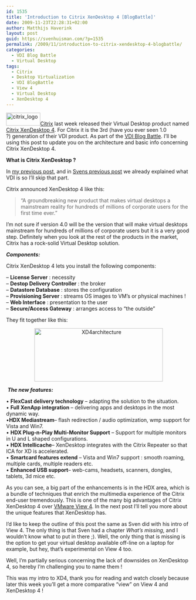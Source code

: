 ```yaml
---
id: 1535
title: 'Introduction to Citrix XenDesktop 4 [BlogBattle]'
date: 2009-11-23T22:28:31+02:00
author: Matthijs Haverink
layout: post
guid: https://svenhuisman.com/?p=1535
permalink: /2009/11/introduction-to-citrix-xendesktop-4-blogbattle/
categories:
  - VDI Blog Battle
  - Virtual Desktop
tags:
  - Citrix
  - Desktop Virtualization
  - VDI BlogBattle
  - View 4
  - Virtual Desktop
  - XenDesktop 4
---
```

<a href="https://www.citrix.com" target="_blank"><img class="alignleft size-full wp-image-1565" title="citrix_logo" src="https://svenhuisman.com/wp-content/uploads/2009/11/citrix_logo.gif" alt="citrix_logo" width="93" height="35" />Citrix</a> last week released their Virtual Desktop product named <a href="https://www.citrix.com/xendesktop4" target="_blank">Citrix XenDesktop 4</a>. For Citrix it is the 3rd (have you ever seen 1.0 ?) generation of their VDI product. As part of the <a href="https://svenhuisman.com/2009/11/bloggers-battle-citrix-xendesktop-vs-vmware-view/" target="_self">VDI Blog Battle</a>. I&#8217;ll be using this post to update you on the architecture and basic info concerning Citrix XenDesktop 4.

**What is Citrix XenDesktop ?**

In <a href="https://svenhuisman.com/2009/11/vdi-blog-battle-part-1-citrix-xendesktop-4-introduction/" target="_self">my previous post</a>, and in <a href="https://svenhuisman.com/2009/11/bloggers-battle-desktop-virtualization-is-the-way-to-go/" target="_self">Svens previous post</a> we already explained what VDI is so I’ll skip that part.

Citrix announced XenDesktop 4 like this:

> “A groundbreaking new product that makes virtual desktops a mainstream reality for hundreds of millions of corporate users for the first time ever.”

<!--more-->

  
I’m not sure if version 4.0 will be the version that will make virtual desktops mainstream for hundreds of millions of corporate users but it is a very good step. Definitely when you look at the rest of the products in the market, Citrix has a rock-solid Virtual Desktop solution.

**_Components:_**

Citrix XenDesktop 4 lets you install the following components:

&#8211; **License Server** : necessity  
&#8211; **Destop Delivery Controller** : the broker  
&#8211; **Datastore Database** : stores the configuration  
&#8211; **Provisioning Server** : streams OS images to VM’s or physical machines !  
&#8211; **Web Interface** : presentation to the user  
&#8211; **Secure/Access Gateway** : arranges access to “the outside”

They fit together like this:

<p style="text-align: center;">
  <a href="https://svenhuisman.com/wp-content/uploads/2009/11/XD4architecture.jpg"><img class="aligncenter size-medium wp-image-1537" title="XD4architecture" src="https://svenhuisman.com/wp-content/uploads/2009/11/XD4architecture-350x145.jpg" alt="XD4architecture" width="350" height="145" srcset="https://svenhuisman.com/wp-content/uploads/2009/11/XD4architecture-350x145.jpg 350w, https://svenhuisman.com/wp-content/uploads/2009/11/XD4architecture-1024x424.jpg 1024w" sizes="(max-width: 350px) 100vw, 350px" /></a>
</p>

 _**The new features:**_

• **FlexCast delivery technology** – adapting the solution to the situation.  
• **Full XenApp integration** – delivering apps and desktops in the most dynamic way.  
•**HDX Mediastream**– flash redirection / audio optimization, wmp support for Vista and Win7.  
• **HDX Plug-n-Play Multi-Monitor Support** – Support for multiple monitors in U and L shaped configurations.  
• **HDX Intellicache**– XenDesktop integrates with the Citrix Repeater so that ICA for XD is accelerated.  
• **Smartcard features extend** – Vista and Win7 support : smooth roaming, multiple cards, multiple readers etc.  
• **Enhanced USB support**– web-cams, headsets, scanners, dongles, tablets, 3d mice etc.

As you can see, a big part of the enhancements is in the HDX area, which is a bundle of techniques that enrich the multimedia experience of the Citrix end-user tremendously. This is one of the many big advantages of Citrix XenDesktop 4 over <a href="https://www.vmware.com/view" target="_blank">VMware View 4</a>. In the next post I&#8217;ll tell you more about the unique features that XenDesktop has.

I’d like to keep the outline of this post the same as Sven did with his intro of View 4. The only thing is that Sven had a chapter _What’s missing_, and I wouldn’t know what to put in there ;). Well, the only thing that is missing is the option to get your virtual desktop available off-line on a laptop for example, but hey, that&#8217;s experimental on View 4 too.

Well, I&#8217;m partially serious concerning the lack of downsides on XenDesktop 4, so hereby I&#8217;m challenging you to name them !

This was my intro to XD4, thank you for reading and watch closely because later this week you&#8217;ll get a more comparative &#8220;view&#8221; on View 4 and XenDesktop 4 !